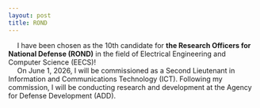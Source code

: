 ```yaml
---
layout: post
title: ROND
---
```


&emsp; I have been chosen as the 10th candidate for **the Research Officers for National Defense (ROND)** in the field of Electrical Engineering and Computer Science (EECS)!  
&emsp; On June 1, 2026, I will be commissioned as a Second Lieutenant in Information and Communications Technology (ICT). Following my commission, I will be conducting research and development at the Agency for Defense Development (ADD).
